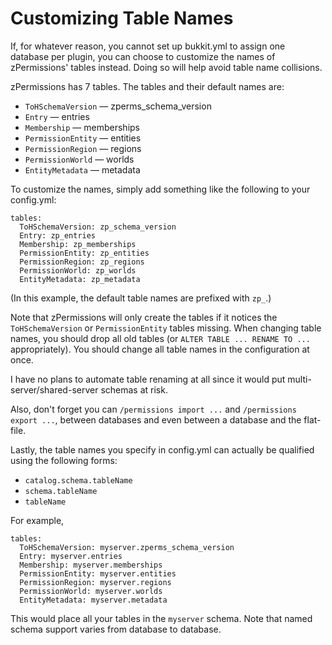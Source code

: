 # Customizing Table Names #

If, for whatever reason, you cannot set up bukkit.yml to assign one database per plugin, you can choose to customize the names of zPermissions' tables instead. Doing so will help avoid table name collisions.

zPermissions has 7 tables. The tables and their default names are:

*   `ToHSchemaVersion` &mdash; zperms\_schema_version
*   `Entry` &mdash; entries
*   `Membership` &mdash; memberships
*   `PermissionEntity` &mdash; entities
*   `PermissionRegion` &mdash; regions
*   `PermissionWorld` &mdash; worlds
*   `EntityMetadata` &mdash; metadata

To customize the names, simply add something like the following to your config.yml:

    tables:
      ToHSchemaVersion: zp_schema_version
      Entry: zp_entries
      Membership: zp_memberships
      PermissionEntity: zp_entities
      PermissionRegion: zp_regions
      PermissionWorld: zp_worlds
      EntityMetadata: zp_metadata

(In this example, the default table names are prefixed with `zp_`.)

Note that zPermissions will only create the tables if it notices the `ToHSchemaVersion` or `PermissionEntity` tables missing. When changing table names, you should drop all old tables (or `ALTER TABLE ... RENAME TO ...` appropriately). You should change all table names in the configuration at once.

I have no plans to automate table renaming at all since it would put multi-server/shared-server schemas at risk.

Also, don't forget you can `/permissions import ...` and `/permissions export ...`, between databases and even between a database and the flat-file.

Lastly, the table names you specify in config.yml can actually be qualified using the following forms:

*   `catalog.schema.tableName`
*   `schema.tableName`
*   `tableName`

For example,

    tables:
      ToHSchemaVersion: myserver.zperms_schema_version
      Entry: myserver.entries
      Membership: myserver.memberships
      PermissionEntity: myserver.entities
      PermissionRegion: myserver.regions
      PermissionWorld: myserver.worlds
      EntityMetadata: myserver.metadata

This would place all your tables in the `myserver` schema. Note that named schema support varies from database to database.
